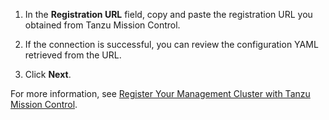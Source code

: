 
1. In the **Registration URL** field, copy and paste the registration URL you obtained from Tanzu Mission Control.

<!--![Register with Tanzu Mission Control](../images/aws-tmc-register.png)-->

2. If the connection is successful, you can review the configuration YAML retrieved from the URL.

3. Click **Next**.

For more information, see [Register Your Management Cluster with Tanzu Mission Control](../register_tmc).
